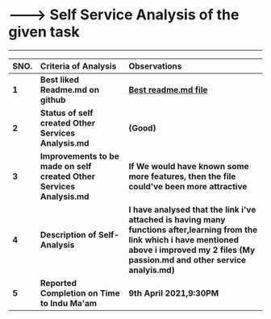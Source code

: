 # ---> **Self Service Analysis of the given task**
-----

| **SNO.**| **Criteria of Analysis**| **Observations**|
| :---     | :---                   | :---           |
|**1**|**Best liked Readme.md on github** |**[Best readme.md file](https://dillinger.io/)**|
|**2**|**Status of self created Other Services Analysis.md** |**(Good)**|
|**3**|**Improvements to be made on self created Other Services Analysis.md** |**If We would have known some more features, then the file could've been more attractive**|
|**4**|**Description of Self-Analysis** |**I have analysed that the link i've attached is having many functions after,learning from the link which i have mentioned above i improved my 2 files (My passion.md and other service analyis.md)**|
|**5**|**Reported Completion on Time to Indu Ma'am** |**9th April 2021,9:30PM**|







 
